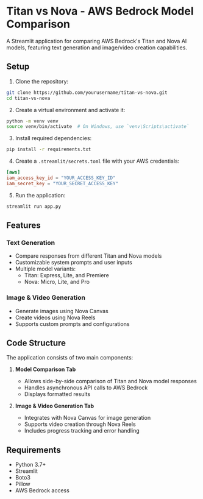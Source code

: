 # Titan vs Nova - AWS Bedrock Model Comparison

A Streamlit application for comparing AWS Bedrock's Titan and Nova AI models, featuring text generation and image/video creation capabilities.

## Setup

1. Clone the repository:
```bash
git clone https://github.com/yourusername/titan-vs-nova.git
cd titan-vs-nova
```

2. Create a virtual environment and activate it:
```bash
python -m venv venv
source venv/bin/activate  # On Windows, use `venv\Scripts\activate`
```

3. Install required dependencies:
```bash
pip install -r requirements.txt
```

4. Create a `.streamlit/secrets.toml` file with your AWS credentials:
```toml
[aws]
iam_access_key_id = "YOUR_ACCESS_KEY_ID"
iam_secret_key = "YOUR_SECRET_ACCESS_KEY"
```

5. Run the application:
```bash
streamlit run app.py
```

## Features

### Text Generation
- Compare responses from different Titan and Nova models
- Customizable system prompts and user inputs
- Multiple model variants:
    - Titan: Express, Lite, and Premiere
    - Nova: Micro, Lite, and Pro

### Image & Video Generation
- Generate images using Nova Canvas
- Create videos using Nova Reels
- Supports custom prompts and configurations

## Code Structure

The application consists of two main components:

1. **Model Comparison Tab**
     - Allows side-by-side comparison of Titan and Nova model responses
     - Handles asynchronous API calls to AWS Bedrock
     - Displays formatted results

2. **Image & Video Generation Tab**
     - Integrates with Nova Canvas for image generation
     - Supports video creation through Nova Reels
     - Includes progress tracking and error handling

## Requirements

- Python 3.7+
- Streamlit
- Boto3
- Pillow
- AWS Bedrock access
